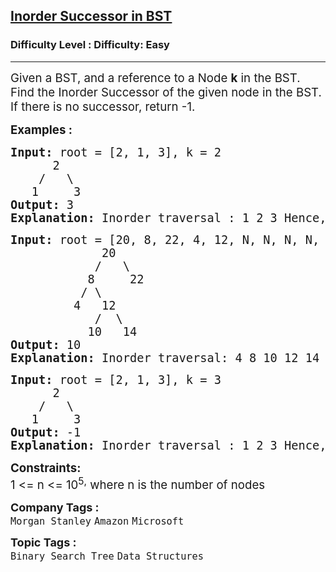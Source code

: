 <h2><a href="https://www.geeksforgeeks.org/problems/inorder-successor-in-bst/1?itm_source=geeksforgeeks&itm_medium=article&itm_campaign=practice_card">Inorder Successor in BST</a></h2><h3>Difficulty Level : Difficulty: Easy</h3><hr><div class="problems_problem_content__Xm_eO"><p><span style="font-size: 14pt;">Given a BST, and a reference to a Node <strong>k</strong> in the BST. Find the Inorder Successor of the given node in the BST. If there is no successor, return -1.&nbsp;</span></p>
<p><span style="font-size: 14pt;"><strong>Examples :</strong></span></p>
<pre><span style="font-size: 14pt;"><strong>Input:</strong> root = [2, 1, 3], k = 2
&nbsp;  <strong> </strong>  2
&nbsp;   /   \
<strong>   </strong>1     3
<strong>Output: </strong>3 
<strong>Explanation:</strong> Inorder traversal : 1 2 3 Hence, inorder successor of 2 is 3.
</span></pre>
<pre><span style="font-size: 14pt;"><strong>Input:</strong> root = [20, 8, 22, 4, 12, N, N, N, N, 10, 14], k = 8
             20
&nbsp;           /   \
&nbsp;          8<strong>     </strong>22
&nbsp;         / \
&nbsp;        4   12
&nbsp;           /<strong>  </strong>\
&nbsp;          10   14
<strong>Output: </strong>10<strong>
Explanation: </strong>Inorder traversal: 4 8 10 12 14 20 22. Hence, successor of 8 is 10.<br></span></pre>
<pre><span style="font-size: 14pt;"><strong>Input:</strong> root = [2, 1, 3], k = 3
&nbsp;     2
&nbsp;   /   \
<strong>   </strong>1     3
<strong>Output: </strong>-1 
<strong>Explanation:</strong> Inorder traversal : 1 2 3 Hence, inorder successor of 3 is null.</span></pre>
<p><span style="font-size: 14pt;"><strong>Constraints:</strong><br>1 &lt;= n &lt;= 10<sup>5</sup><sup>,</sup> where n is the number of nodes</span></p></div><p><span style=font-size:18px><strong>Company Tags : </strong><br><code>Morgan Stanley</code>&nbsp;<code>Amazon</code>&nbsp;<code>Microsoft</code>&nbsp;<br><p><span style=font-size:18px><strong>Topic Tags : </strong><br><code>Binary Search Tree</code>&nbsp;<code>Data Structures</code>&nbsp;